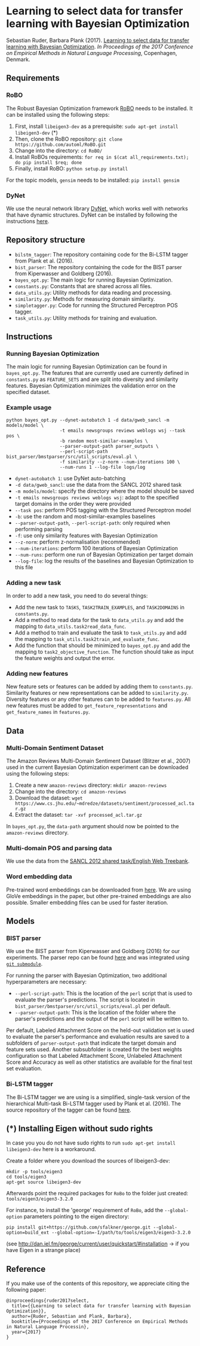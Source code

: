 # Learning to select data for transfer learning with Bayesian Optimization

Sebastian Ruder, Barbara Plank (2017). [Learning to select data for transfer learning with Bayesian Optimization](https://arxiv.org/abs/1707.05246). _In Proceedings of the 2017 Conference 
on Empirical Methods in Natural Language Processing_, Copenhagen, Denmark.

## Requirements

### RoBO

The Robust Bayesian Optimization framework [RoBO](http://automl.github.io/RoBO/) needs to be installed.
It can be installed using the following steps:

1. First, install `libeigen3-dev` as a prerequisite:
`sudo apt-get install libeigen3-dev` (*)
2. Then, clone the RoBO repository: 
`git clone https://github.com/automl/RoBO.git`
3. Change into the directory: `cd RoBO/`
4. Install RoBOs requirements:
`for req in $(cat all_requirements.txt); do pip install $req; done`
5. Finally, install RoBO:
`python setup.py install`

For the topic models, `gensim` needs to be installed:
`pip install gensim`

### DyNet

We use the neural network library [DyNet](http://dynet.readthedocs.io/en/latest/index.html),
which works well with networks that have dynamic structures. DyNet can be 
installed by following the instructions [here](http://dynet.readthedocs.io/en/latest/python.html#manual-installation).

## Repository structure

- `bilstm_tagger`: The repository containing code for the Bi-LSTM tagger from 
Plank et al. (2016).
- `bist_parser`: The repository containing the code for the BIST parser from 
Kiperwasser and Goldberg (2016).
- `bayes_opt.py`: The main logic for running Bayesian Optimization.
- `constants.py`: Constants that are shared across all files.
- `data_utils.py`: Utility methods for data reading and processing.
- `similarity.py`: Methods for measuring domain similarity.
- `simpletagger.py`: Code for running the Structured Perceptron POS tagger.
- `task_utils.py`: Utility methods for training and evaluation.

## Instructions

### Running Bayesian Optimization

The main logic for running Bayesian Optimization can be found in `bayes_opt.py`.
The features that are currently used are currently defined in `constants.py` as
`FEATURE_SETS` and are split into diversity and similarity features.
Bayesian Optimization minimizes the validation error on the specified dataset.

### Example usage

```
python bayes_opt.py --dynet-autobatch 1 -d data/gweb_sancl -m models/model \
                    -t emails newsgroups reviews weblogs wsj --task pos \
                    -b random most-similar-examples \
                    --parser-output-path parser_outputs \
                    --perl-script-path bist_parser/bmstparser/src/util_scripts/eval.pl \
                    -f similarity --z-norm --num-iterations 100 \
                    --num-runs 1 --log-file logs/log
```

- `dynet-autobatch 1`: use DyNet auto-batching
- `-d data/gweb_sancl`: use the data from the SANCL 2012 shared task
- `-m models/model`: specify the directory where the model should be saved
- `-t emails newsgroups reviews weblogs wsj`: adapt to the specified target 
domains in the order they were provided
- `--task pos`: perform POS tagging with the Structured Perceptron model
- `-b`: use the random and most-similar-examples baselines
- `--parser-output-path`, `--perl-script-path`: only required when performing 
parsing
- `-f`: use only similarity features with Bayesian Optimization
- `--z-norm`: perform z-normalisation (recommended)
- `--num-iterations`: perform 100 iterations of Bayesian Optimization
- `--num-runs`: perform one run of Bayesian Optimization per target domain
- `--log-file`: log the results of the baselines and Bayesian Optimization to
 this file

### Adding a new task

In order to add a new task, you need to do several things:
- Add the new task to `TASKS`, `TASK2TRAIN_EXAMPLES`, and `TASK2DOMAINS` in 
`constants.py`.
- Add a method to read data for the task to `data_utils.py` and add the 
mapping to `data_utils.task2read_data_func`.
- Add a method to train and evaluate the task to `task_utils.py` and add the 
mapping to `task_utils.task2train_and_evaluate_func`.
- Add the function that should be minimized to `bayes_opt.py` and add the 
mapping to `task2_objective_function`. The function should take
as input the feature weights and output the error.

### Adding new features

New feature sets or features can be added by adding them to `constants.py`.
Similarity features or new representations can be added to 
`similarity.py`. Diversity features or any other features can to be added to
`features.py`. All new features must be added to 
`get_feature_representations` and `get_feature_names` in `features.py`.



## Data

### Multi-Domain Sentiment Dataset

The Amazon Reviews Multi-Domain Sentiment Dataset (Blitzer et al., 2007)
used in the current Bayesian Optimization experiment can be downloaded
using the following steps:
1. Create a new `amazon-reviews` directory:
`mkdir amazon-reviews`
2. Change into the directory:
`cd amazon-reviews`
3. Download the dataset:
`wget https://www.cs.jhu.edu/~mdredze/datasets/sentiment/processed_acl.tar.gz`
4. Extract the dataset:
`tar -xvf processed_acl.tar.gz`

In `bayes_opt.py`, the `data-path` argument should now be pointed to
the `amazon-reviews` directory.

### Multi-domain POS and parsing data

We use the data from the [SANCL 2012 shared task/English Web Treebank](https://catalog.ldc.upenn.edu/ldc2012t13).

### Word embedding data

Pre-trained word embeddings can be downloaded from [here](http://nlp.stanford.edu/projects/glove/).
We are using GloVe embeddings in the paper, but other pre-trained embeddings are also possible.
Smaller embedding files can be used for faster iteration.


## Models

### BIST parser

We use the BIST parser from Kiperwasser and Goldberg (2016) for our experiments. The parser repo can be found
[here](https://github.com/elikip/bist-parser) and was integrated using [`git submodule`](http://stackoverflow.com/questions/2140985/how-to-set-up-a-git-project-to-use-an-external-repo-submodule).

For running the parser with Bayesian Optimization, two additional hyperparameters are necessary:
- `--perl-script-path`: This is the location of the `perl` script that is used to evaluate the parser's predictions.
                        The script is located in `bist_parser/bmstparser/src/util_scripts/eval.pl` per default.
- `--parser-output-path`: This is the location of the folder where the parser's predictions and the output of the
                          `perl` script will be written to.

Per default, Labeled Attachment Score on the held-out validation set is used to evaluate the parser's performance and 
evaluation results are saved to a subfolders of `parser-output-path` that indicate the target domain and feature sets
used. Another subsubfolder is created for the best weights configuration so that Labeled Attachment Score, Unlabeled
Attachment Score and Accuracy as well as other statistics are available for the final test set evaluation.

### Bi-LSTM tagger

The Bi-LSTM tagger we are using is a simplified, single-task version of the
hierarchical Multi-task Bi-LSTM tagger used by Plank et al. (2016). The source
repository of the tagger can be found [here](https://github.com/bplank/bilstm-aux/).

## (*) Installing Eigen without sudo rights

In case you you do not have sudo rights to run `sudo apt-get install
libeigen3-dev` here is a workaround.

Create a folder where you download the sources of libeigen3-dev:

```
mkdir -p tools/eigen3
cd tools/eigen3
apt-get source libeigen3-dev
```

Afterwards point the required packages for `RoBo` to the folder just created: `tools/eigen3/eigen3-3.2.0`

For instance, to install the 'george' requirement of `RoBo`, add the `--global-option` parameters pointing to the eigen directory:

```
pip install git+https://github.com/sfalkner/george.git --global-option=build_ext --global-option=-I/path/to/tools/eigen3/eigen3-3.2.0
```

(see http://dan.iel.fm/george/current/user/quickstart/#installation -> if you have Eigen in a strange place)


## Reference

If you make use of the contents of this repository, we appreciate citing the following paper:
```
@inproceedings{ruder2017select,
  title={{Learning to select data for transfer learning with Bayesian Optimization}},
  author={Ruder, Sebastian and Plank, Barbara},
  booktitle={Proceedings of the 2017 Conference on Empirical Methods in Natural Language Processin},
  year={2017}
}
```

